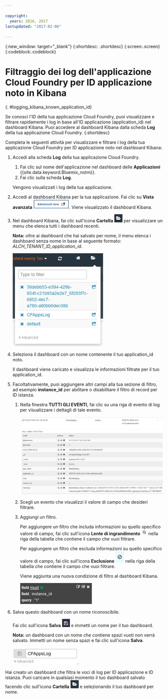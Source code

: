 ```yaml
---

copyright:
  years: 2016, 2017
lastupdated: "2017-02-06"

---
```


<!-- Common attributes used in the template are defined as follows: -->
{:new_window: target="_blank"}
{:shortdesc: .shortdesc}
{:screen:.screen}
{:codeblock:.codeblock}


# Filtraggio dei log dell'applicazione Cloud Foundry per ID applicazione noto in Kibana
<!-- for example, Uploading your data -->
{: #logging_kibana_known_application_id}
<!-- Provide an appropriate ID above -->

<!-- The short description section should include a sentence describing why this task is needed. For search engine optimization, include the service long name and "Bluemix". For example: -->

Se conosci l'ID della tua applicazione Cloud Foundry, puoi visualizzare e filtrare rapidamente i log in base all'ID applicazione (application_id) nel dashboard Kibana. Puoi accedere al dashboard Kibana dalla scheda **Log** della tua applicazione Cloud Foundry. 
{:shortdesc}

<!-- Include a sentence to briefly introduce the steps/subtopics. Example: -->
Completa le seguenti attività per visualizzare e filtrare i log della tua applicazione Cloud Foundry per ID applicazione noto nel dashboard Kibana:

1. Accedi alla scheda **Log** della tua applicazione Cloud Foundry. 

    1. Fai clic sul nome dell'applicazione nel dashboard delle **Applicazioni** {{site.data.keyword.Bluemix_notm}}.
    2. Fai clic sulla scheda **Log**. 
    
    Vengono visualizzati i log della tua applicazione.

2. Accedi al dashboard Kibana per la tua applicazione. Fai clic su **Vista avanzata** ![link Vista avanzata](images/logging_advanced_view.jpg). Viene visualizzato il dashboard Kibana.

3. Nel dashboard Kibana, fai clic sull'icona **Cartella** ![icona Cartella](images/logging_folder.jpg) per visualizzare un menu che elenca tutti i dashboard recenti. 

    **Nota:** oltre ai dashboard che hai salvato per nome, il menu elenca i dashboard senza nome in base al seguente formato: *ALCH_TENANT_ID_application_id*. 

    ![Elenco di dashboard](images/logging_list_of_dashboards.jpg)

4. Seleziona il dashboard con un nome contenente il tuo application_id noto. 

    Il dashboard viene caricato e visualizza le informazioni filtrate per il tuo application_id.

5. Facoltativamente, puoi aggiungere altri campi alla tua sezione di filtro, ad esempio **instance_id** per abilitare o disabilitare il filtro di record per ID istanza. 
  
    1. Nella finestra **TUTTI GLI EVENTI**, fai clic su una riga di evento di log per visualizzare i dettagli di tale evento. 
	
        ![Finestra Tutti gli eventi che visualizza i dettagli di un evento di log selezionato](images/logging_selected_log_event.jpg)
	
    2. Scegli un evento che visualizzi il valore di campo che desideri filtrare.
	
    3. Aggiungi un filtro.
    
        Per aggiungere un filtro che includa informazioni su quello specifico valore di campo, fai clic sull'icona **Lente di ingrandimento** ![icona Lente di ingrandimento](images/logging_magnifying_glass.jpg) nella riga della tabella che contiene il campo che vuoi filtrare. 
	
        Per aggiungere un filtro che escluda informazioni su quello specifico valore di campo, fai clic sull'icona **Esclusione** ![icona Esclusione](images/logging_exclusion_icon.png) nella riga della tabella che contiene il campo che vuoi filtrare.  

        Viene aggiunta una nuova condizione di filtro al dashboard Kibana.
	
	    ![Condizione di filtro per il campo instance_id](images/logging_instance_id_filter.jpg)
	
6. Salva questo dashboard con un nome riconoscibile. 

    Fai clic sull'icona **Salva** ![icona Salva](images/logging_save.jpg) e immetti un nome per il tuo dashboard. 

    **Nota:** un dashboard con un nome che contiene spazi vuoti non verrà salvato. Immetti un nome senza spazi e fai clic sull'icona **Salva**.

    ![Salva nome del dashboard](images/logging_save_dashboard.jpg).


Hai creato un dashboard che filtra le voci di log per ID applicazione e ID istanza. Puoi caricare in qualsiasi momento il tuo dashboard salvato facendo clic sull'icona **Cartella** ![icona Cartella](images/logging_folder.jpg) e selezionando il tuo dashboard per nome.
